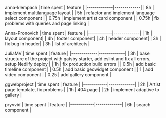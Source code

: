 anna-klempach
| time spent | feature |
|-------------|-------------|
| 8h | implement multilanguage layout |
| 5h | refactor and implement language select component |
| 0.75h | implement artist card component |
| 0.75h | fix problems with queries and page linking |


Anna-Pronovich
| time spent | feature |
|------------|-------------|
| 1h | layout component|
| 4h | footer component|
| 4h | header component|
| 3h | fix bug in header|
| 3h | list of architects|

JuliaMV
| time spent | feature |
|-------------|-------------|
| 3h | base structure of the project with gatsby starter, add eslint and fix all errors, setup Nedlify deploy |
| 1h | fix production build errors |
| 0.5h | add basic timeline component |
| 0.5h | add basic geowidget component |
| 1 | add video component |
| 0.25 | add gallery component |

ggwebproject
| time spent | feature |
|------------|-------------|
| 2h | Artist page template, fix problems |
| 1h | 404 page |
| 2h | implement adaptive to gallery |

pryvvid
| time spent | feature |
|------------|-------------|
| 6h | search component |
